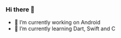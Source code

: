 ### Hi there 👋

<!--
**cgutierr-zgz/cgutierr-zgz** is a ✨ _special_ ✨ repository because its `README.md` (this file) appears on your GitHub profile.
-->
- 🔭  I’m currently working on Android
- 🌱  I’m currently learning Dart, Swift and C
